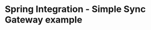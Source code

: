 Spring Integration - Simple Sync Gateway example
================================================



